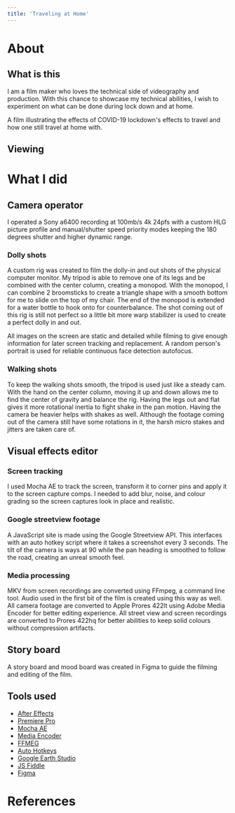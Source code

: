 ```yaml
---
title: 'Traveling at Home'
---
```


<script context="module">
  import img from '$lib/images/the-incandescent-enemy/the-incandescent-enemy.png?w=300;500;750;1000&format=webp&srcset';
  export const cover = img;

  export function load() {
    return {
      props: {
        cover: cover
      }
    }
  }
</script>

<script>
  import YoutubeEmbed from '$lib/components/YoutubeEmbed.svelte';
</script>

# About

## What is this

I am a film maker who loves the technical side of videography and production. With this chance to
showcase my technical abilities, I wish to experiment on what can be done during lock down and at
home.

A film illustrating the effects of COVID-19 lockdown's effects to travel and how one still travel at
home with.

## Viewing

<YoutubeEmbed code="eW7nDUjvhd0" />

# What I did

## Camera operator

I operated a Sony a6400 recording at 100mb/s 4k 24pfs with a custom HLG picture profile and
manual/shutter speed priority modes keeping the 180 degrees shutter and higher dynamic range.

### Dolly shots

A custom rig was created to film the dolly-in and out shots of the physical computer monitor. My
tripod is able to remove one of its legs and be combined with the center column, creating a monopod.
With the monopod, I can combine 2 broomsticks to create a triangle shape with a smooth bottom for me
to slide on the top of my chair. The end of the monopod is extended for a water bottle to hook onto
for counterbalance. The shot coming out of this rig is still not perfect so a little bit more warp
stabilizer is used to create a perfect dolly in and out.

All images on the screen are static and detailed while filming to give enough information for later
screen tracking and replacement. A random person's portrait is used for reliable continuous face
detection autofocus.

### Walking shots

To keep the walking shots smooth, the tripod is used just like a steady cam. With the hand on the
center column, moving it up and down allows me to find the center of gravity and balance the rig.
Having the legs out and flat gives it more rotational inertia to fight shake in the pan motion.
Having the camera be heavier helps with shakes as well. Although the footage coming out of the
camera still have some rotations in it, the harsh micro stakes and jitters are taken care of.

## Visual effects editor

### Screen tracking

I used Mocha AE to track the screen, transform it to corner pins and apply it to the screen capture
comps. I needed to add blur, noise, and colour grading so the screen captures look in place and
realistic.

### Google streetview footage

A JavaScript site is made using the Google Streetview API. This interfaces with an auto hotkey
script where it takes a screenshot every 3 seconds. The tilt of the camera is ways at 90 while the
pan heading is smoothed to follow the road, creating an unreal smooth feel.

### Media processing

MKV from screen recordings are converted using FFmpeg, a command line tool. Audio used in the first
bit of the film is created using this way as well. All camera footage are converted to Apple Prores
422lt using Adobe Media Encoder for better editing experience. All street view and screen recordings
are converted to Prores 422hq for better abilities to keep solid colours without compression
artifacts.

## Story board

A story board and mood board was created in Figma to guide the filming and editing of the film.

## Tools used

- [After Effects](https://www.adobe.com/products/aftereffects.html)
- [Premiere Pro](https://www.adobe.com/ca/products/premiere.html)
- [Mocha AE](https://borisfx.com/products/mocha-ae-cc-mocha-for-after-effects/)
- [Media Encoder](https://www.adobe.com/products/media-encoder.html)
- [FFMEG](https://ffmpeg.org/)
- [Auto Hotkeys](https://www.autohotkey.com/)
- [Google Earth Studio](https://www.google.com/earth/studio/)
- [JS Fiddle](https://jsfiddle.net/)
- [Figma](https://www.figma.com/)

# References
